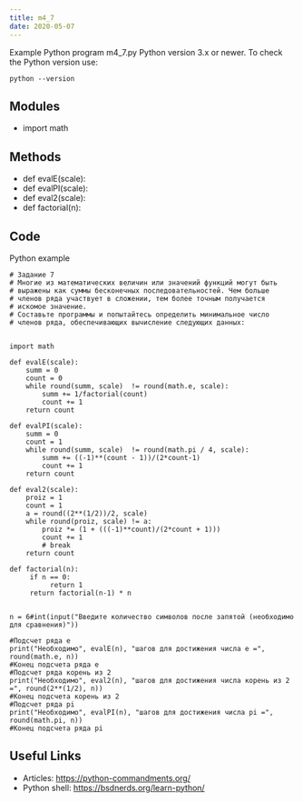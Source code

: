 ```yaml
---
title: m4_7
date: 2020-05-07
---
```

Example Python program m4_7.py
Python version 3.x or newer.
To check the Python version use:

    python --version

## Modules

* import math

## Methods

* def evalE(scale):
* def evalPI(scale):
* def eval2(scale):
* def factorial(n):

## Code

Python example

    # Задание 7
    # Многие из математических величин или значений функций могут быть
    # выражены как суммы бесконечных последовательностей. Чем больше
    # членов ряда участвует в сложении, тем более точным получается
    # искомое значение.
    # Составьте программы и попытайтесь определить минимальное число
    # членов ряда, обеспечивающих вычисление следующих данных:
    
    
    import math
    
    def evalE(scale):
        summ = 0
        count = 0
        while round(summ, scale)  != round(math.e, scale):
            summ += 1/factorial(count)
            count += 1
        return count
    
    def evalPI(scale):
        summ = 0
        count = 1
        while round(summ, scale)  != round(math.pi / 4, scale):
            summ += ((-1)**(count - 1))/(2*count-1)
            count += 1
        return count
    
    def eval2(scale):
        proiz = 1
        count = 1
        a = round((2**(1/2))/2, scale)
        while round(proiz, scale) != a:
            proiz *= (1 + (((-1)**count)/(2*count + 1)))
            count += 1
            # break
        return count
    
    def factorial(n):
         if n == 0:
              return 1
         return factorial(n-1) * n
    
    
    n = 6#int(input("Введите количество символов после запятой (необходимо для сравнения)"))
    
    #Подсчет ряда e
    print("Необходимо", evalE(n), "шагов для достижения числа e =", round(math.e, n))
    #Конец подсчета ряда e
    #Подсчет ряда корень из 2
    print("Необходимо", eval2(n), "шагов для достижения числа корень из 2 =", round(2**(1/2), n))
    #Конец подсчета корень из 2
    #Подсчет ряда pi
    print("Необходимо", evalPI(n), "шагов для достижения числа pi =", round(math.pi, n))
    #Конец подсчета ряда pi
    

## Useful Links

- Articles: https://python-commandments.org/
- Python shell: https://bsdnerds.org/learn-python/
